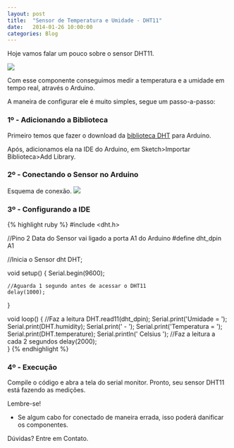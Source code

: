 ```yaml
---
layout: post
title:  "Sensor de Temperatura e Umidade - DHT11"
date:   2014-01-26 10:00:00
categories: Blog
---
```


Hoje vamos falar um pouco sobre o sensor DHT11.

<img src="{{site.baseurl}}/img/posts/sensorDHT11.jpg" />

Com esse componente conseguimos medir a temperatura e a umidade em tempo real, através o Arduino.

A maneira de configurar ele é muito simples, segue um passo-a-passo:

<h3>1º - Adicionando a Biblioteca</h3>
Primeiro temos que fazer o download da <a href="https://www.dropbox.com/s/30tlk0azsi4ohgy/Biblioteca%20DHT11.zip">biblioteca DHT</a> para Arduino.

Após, adicionamos ela na IDE do Arduino, em Sketch>Importar Biblioteca>Add Library.

<h3>2º - Conectando o Sensor no Arduino</h3>
Esquema de conexão.

<img src="{{site.baseurl}}/img/posts/esquemaSensorDTH11.jpg" />

<h3>3º - Configurando a IDE</h3>

{% highlight ruby %}
  #include <dht.h>	
  
  //Pino 2 Data do Sensor vai ligado a porta A1 do Arduino
  #define dht_dpin A1 	

  //Inicia o Sensor
  dht DHT; 	
  
  void setup() {
    Serial.begin(9600);
  	
    //Aguarda 1 segundo antes de acessar o DHT11
    delay(1000);
  }
	
  void loop() {
    //Faz a leitura
  	DHT.read11(dht_dpin); 
    Serial.print('Umidade = ');
    Serial.print(DHT.humidity);
    Serial.print(' - ');
    Serial.print('Temperatura = ');
    Serial.print(DHT.temperature); 
    Serial.println(' Celsius  ');
  	//Faz a leitura a cada 2 segundos
    delay(2000);  
  }
{% endhighlight %}

<h3>4º - Execução</h3>
Compile o código e abra a tela do serial monitor. 
Pronto, seu sensor DHT11 está fazendo as medições.

Lembre-se!

* Se algum cabo for conectado de maneira errada, isso poderá danificar os componentes.

Dúvidas? Entre em Contato.
